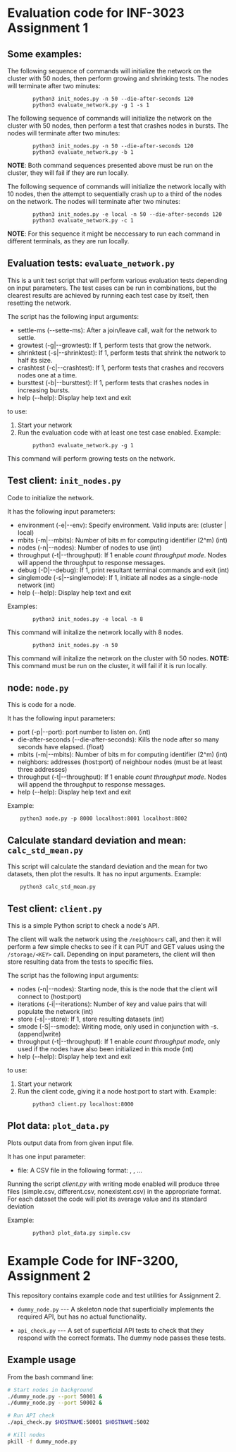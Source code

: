 Evaluation code for INF-3023 Assignment 1
==================================================
Some examples:
--------------------------------------------------
The following sequence of commands will initialize the network on the cluster with 50 nodes,
then perform growing and shrinking tests. The nodes will terminate after two minutes:
```
        python3 init_nodes.py -n 50 --die-after-seconds 120
        python3 evaluate_network.py -g 1 -s 1
```

The following sequence of commands will initialize the network on the cluster with 50 nodes,
then perform a test that crashes nodes in bursts. The nodes will terminate after two minutes:
```
        python3 init_nodes.py -n 50 --die-after-seconds 120
        python3 evaluate_network.py -b 1
```
**NOTE**: Both command sequences presented above must be run on the cluster, they will fail if they are run locally.

The following sequence of commands will initialize the network locally with 10 nodes,
then the attempt to sequentially crash up to a third of the nodes on the network. The nodes will terminate after two minutes:
```
        python3 init_nodes.py -e local -n 50 --die-after-seconds 120
        python3 evaluate_network.py -c 1
```
**NOTE**: For this sequence it might be neccessary to run each command in different terminals, as they are run locally.



Evaluation tests: `evaluate_network.py`
--------------------------------------------------

This is a unit test script that will perform various evaluation tests depending on input parameters. The test cases can be run in combinations, but the clearest results are achieved by running each test case by itself, then resetting the network.

The script has the following input arguments:
- settle-ms (\-\-sette\-ms): After a join/leave call, wait for the network to settle.
- growtest (\-g|\-\-growtest): If 1, perform tests that grow the network.
- shrinktest (\-s|\-\-shrinktest): If 1, perform tests that shrink the network to half its size.
- crashtest (\-c|\-\-crashtest): If 1, perform tests that crashes and recovers nodes one at a time.
- bursttest (\-b|\-\-bursttest): If 1, perform tests that crashes nodes in increasing bursts.
- help (\-\-help): Display help text and exit

to use:
1. Start your network
2. Run the evaluation code with at least one test case enabled.
Example:
```
        python3 evaluate_network.py -g 1
```
This command will perform growing tests on the network.



Test client: `init_nodes.py`
--------------------------------------------------
Code to initialize the network.

It has the following input parameters:
- environment (-e|\-\-env): Specify environment. Valid inputs are: (cluster | local)
- mbits (-m|\-\-mbits): Number of bits m for computing identifier (2^m) (int)
- nodes (-n|\-\-nodes): Number of nodes to use (int)
- throughput (-t|\-\-throughput): If 1 enable *count throughput mode*. Nodes will append the throughput to response messages.
- debug (-D|\-\-debug): If 1, print resultant terminal commands and exit (int)
- singlemode (-s|\-\-singlemode): If 1, initiate all nodes as a single-node network (int)
- help (\-\-help): Display help text and exit

Examples:
```
        python3 init_nodes.py -e local -n 8
```
This command will initalize the network locally with 8 nodes.
```
        python3 init_nodes.py -n 50
```
This command will initalize the network on the cluster with 50 nodes.
**NOTE:** This command must be run on the cluster, it will fail if it is run locally.



node: `node.py`
--------------------------------------------------
This is code for a node.

It has the following input parameters:
- port (-p|\-\-port): port number to listen on. (int)
- die-after-seconds (--die-after-seconds): Kills the node after so many seconds have elapsed. (float)
- mbits (-m|\-\-mbits): Number of bits m for computing identifier (2^m) (int)
- neighbors: addresses (host:port) of neighbour nodes (must be at least three addresses)
- throughput (-t|\-\-throughput): If 1 enable *count throughput mode*. Nodes will append the throughput to response messages.
- help (\-\-help): Display help text and exit

Example:
```
    python3 node.py -p 8000 localhost:8001 localhost:8002
```



Calculate standard deviation and mean: `calc_std_mean.py`
--------------------------------------------------
This script will calculate the standard deviation and the mean for two datasets, then plot the results. It has no input arguments.
Example:
```
    python3 calc_std_mean.py
```



Test client: `client.py`
--------------------------------------------------

This is a simple Python script to check a node's API.

The client will walk the network using the `/neighbours` call, and then it will
perform a few simple checks to see if it can PUT and GET values using the
`/storage/<KEY>` call. Depending on input parameters, the client will then store resulting data from the tests to specific files.

The script has the following input arguments:
- nodes (-n|\-\-nodes): Starting node, this is the node that the client will connect to (host:port)
- iterations (-i|\-\-iterations): Number of key and value pairs that will populate the network (int)
- store (-s|\-\-store): If 1, store resulting datasets (int)
- smode (-S|\-\-smode): Writing mode, only used in conjunction with -s. (append|write)
- throughput (-t|\-\-throughput): If 1 enable *count throughput mode*, only used if the nodes have also been initialized in this mode (int)
- help (\-\-help): Display help text and exit

to use:
1. Start your network
2. Run the client code, giving it a node host:port to start with.
Example:
```
        python3 client.py localhost:8000
```



Plot data: `plot_data.py`
--------------------------------------------------
Plots output data from from given input file.

It has one input parameter:
- file: A CSV file in the following format:
    <name of the dataset>
    <number of nodes>, <stringified list of datapoints>
    <number of nodes>, <stringified list of datapoints>
    ...

Running the script *client.py* with writing mode enabled will produce three files (simple.csv, different.csv, nonexistent.csv) in the appropriate format.
For each dataset the code will plot its average value and its standard deviation

Example:
```
        python3 plot_data.py simple.csv
```



Example Code for INF-3200, Assignment 2
=====================================================

This repository contains example code and test utilities for Assignment 2.

- `dummy_node.py` ---
    A skeleton node that superficially implements the required API, but has no
    actual functionality.

- `api_check.py` ---
    A set of superficial API tests to check that they respond with the correct formats.
    The dummy node passes these tests.

Example usage
--------------------------------------------------

From the bash command line:

```bash
# Start nodes in background
./dummy_node.py --port 50001 &
./dummy_node.py --port 50002 &

# Run API check
./api_check.py $HOSTNAME:50001 $HOSTNAME:5002

# Kill nodes
pkill -f dummy_node.py
```
